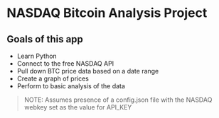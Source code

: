 # NASDAQ Bitcoin Analysis Project

## Goals of this app
- Learn Python
- Connect to the free NASDAQ API
- Pull down BTC price data based on a date range
- Create a graph of prices
- Perform to basic analysis of the data
  
> NOTE: Assumes presence of a config.json file with the NASDAQ webkey set as the value for API_KEY
